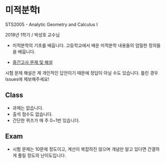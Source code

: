 # 미적분학I

STS2005 - Analytic Geometry and Calculus I

2018년 1학기 / 박성호 교수님

- 미적분학의 기초를 배웁니다. 고등학교에서 배운 미적분학 내용들의 엄밀한 정의들을 배웁니다. 

- [중간고사 문제 및 해설](midterm)

시험 문제 해설은 제 개인적인 답안이기 때문에 정답이 아닐 수도 있습니다. 틀린 경우 Issues에 제보해주세요!

## Class 

- 과제는 없습니다.
- 출석 점수도 없습니다.
- 간단한 퀴즈가 매 주 0~1번 있습니다.

## Exam

- 시험 문제는 10문제 정도이고, 계산이 복잡하진 않으며 개념만 알고 있다면 간결하게 풀릴 정도의 난이도입니다.
